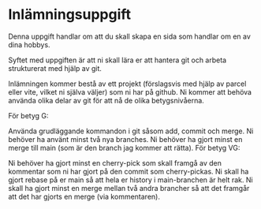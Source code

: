 # Inlämningsuppgift
Denna uppgift handlar om att du skall skapa en sida som handlar om en av dina hobbys. 

Syftet med uppgiften är att ni skall lära er att hantera git och arbeta strukturerat med hjälp av git. 

Inlämningen kommer bestå av ett projekt (förslagsvis med hjälp av parcel eller vite, vilket ni själva väljer) som ni har på github. Ni kommer att behöva använda olika delar av git för att nå de olika betygsnivåerna. 

För betyg G:

Använda grudläggande kommandon i git såsom add, commit och merge. 
Ni behöver ha använt minst två nya branches. 
Ni behöver ha gjort minst en merge till main (som är den branch jag kommer att rätta). 
För betyg VG:

Ni behöver ha gjort minst en cherry-pick som skall framgå av den kommentar som ni har gjort på den commit som cherry-pickas. 
Ni skall ha gjort rebase på er main så att hela er history i main-branchen är helt rak. 
Ni skall ha gjort minst en merge mellan två andra brancher så att det framgår att det har gjorts en merge (via kommentaren).